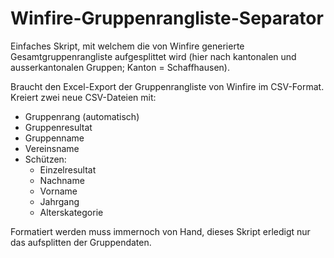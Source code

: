 # Winfire-Gruppenrangliste-Separator

Einfaches Skript, mit welchem die von Winfire generierte Gesamtgruppenrangliste aufgesplittet wird (hier nach kantonalen und ausserkantonalen Gruppen; Kanton = Schaffhausen).

Braucht den Excel-Export der Gruppenrangliste von Winfire im CSV-Format. Kreiert zwei neue CSV-Dateien mit:
- Gruppenrang (automatisch)
- Gruppenresultat
- Gruppenname
- Vereinsname
- Schützen:
  - Einzelresultat
  - Nachname
  - Vorname
  - Jahrgang
  - Alterskategorie
  
Formatiert werden muss immernoch von Hand, dieses Skript erledigt nur das aufsplitten der Gruppendaten.
